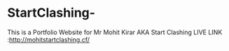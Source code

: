 # StartClashing-
This is a Portfolio Website for Mr Mohit Kirar AKA Start Clashing
LIVE LINK :http://mohitstartclashing.cf/

